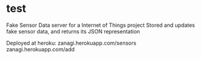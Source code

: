 # test
Fake Sensor Data server for a Internet of Things project
Stored and updates fake sensor data, and returns its JSON representation

Deployed at heroku:
zanagi.herokuapp.com/sensors
zanagi.herokuapp.com/add
